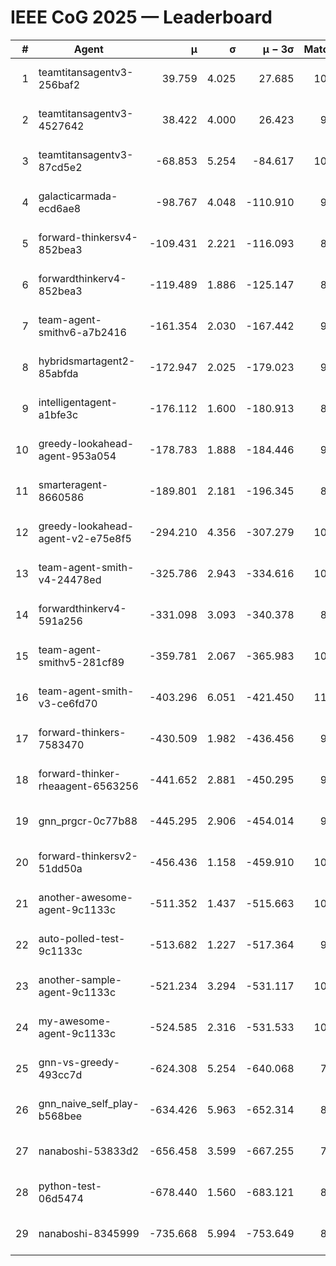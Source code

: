 # IEEE CoG 2025 — Leaderboard

| # | Agent | μ | σ | μ − 3σ | Matches | Updated |
|---:|---|---:|---:|---:|---:|---|
| 1 | teamtitansagentv3-256baf2 | 39.759 | 4.025 | 27.685 | 10280 | 2025-08-20 23:36 |
| 2 | teamtitansagentv3-4527642 | 38.422 | 4.000 | 26.423 | 9614 | 2025-08-20 23:36 |
| 3 | teamtitansagentv3-87cd5e2 | -68.853 | 5.254 | -84.617 | 10806 | 2025-08-20 23:36 |
| 4 | galacticarmada-ecd6ae8 | -98.767 | 4.048 | -110.910 | 9980 | 2025-08-20 23:36 |
| 5 | forward-thinkersv4-852bea3 | -109.431 | 2.221 | -116.093 | 8129 | 2025-08-20 23:36 |
| 6 | forwardthinkerv4-852bea3 | -119.489 | 1.886 | -125.147 | 8003 | 2025-08-20 23:36 |
| 7 | team-agent-smithv6-a7b2416 | -161.354 | 2.030 | -167.442 | 9560 | 2025-08-20 23:36 |
| 8 | hybridsmartagent2-85abfda | -172.947 | 2.025 | -179.023 | 9143 | 2025-08-20 23:36 |
| 9 | intelligentagent-a1bfe3c | -176.112 | 1.600 | -180.913 | 8458 | 2025-08-20 23:36 |
| 10 | greedy-lookahead-agent-953a054 | -178.783 | 1.888 | -184.446 | 9810 | 2025-08-20 23:36 |
| 11 | smarteragent-8660586 | -189.801 | 2.181 | -196.345 | 8795 | 2025-08-20 23:36 |
| 12 | greedy-lookahead-agent-v2-e75e8f5 | -294.210 | 4.356 | -307.279 | 10050 | 2025-08-20 23:36 |
| 13 | team-agent-smith-v4-24478ed | -325.786 | 2.943 | -334.616 | 10562 | 2025-08-20 23:36 |
| 14 | forwardthinkerv4-591a256 | -331.098 | 3.093 | -340.378 | 8524 | 2025-08-20 23:36 |
| 15 | team-agent-smithv5-281cf89 | -359.781 | 2.067 | -365.983 | 10440 | 2025-08-20 23:36 |
| 16 | team-agent-smith-v3-ce6fd70 | -403.296 | 6.051 | -421.450 | 11082 | 2025-08-20 23:36 |
| 17 | forward-thinkers-7583470 | -430.509 | 1.982 | -436.456 | 9300 | 2025-08-20 23:36 |
| 18 | forward-thinker-rheaagent-6563256 | -441.652 | 2.881 | -450.295 | 9544 | 2025-08-20 23:36 |
| 19 | gnn_prgcr-0c77b88 | -445.295 | 2.906 | -454.014 | 9090 | 2025-08-20 23:36 |
| 20 | forward-thinkersv2-51dd50a | -456.436 | 1.158 | -459.910 | 10324 | 2025-08-20 23:36 |
| 21 | another-awesome-agent-9c1133c | -511.352 | 1.437 | -515.663 | 10860 | 2025-08-20 23:36 |
| 22 | auto-polled-test-9c1133c | -513.682 | 1.227 | -517.364 | 9600 | 2025-08-20 23:36 |
| 23 | another-sample-agent-9c1133c | -521.234 | 3.294 | -531.117 | 10020 | 2025-08-20 23:36 |
| 24 | my-awesome-agent-9c1133c | -524.585 | 2.316 | -531.533 | 10300 | 2025-08-20 23:36 |
| 25 | gnn-vs-greedy-493cc7d | -624.308 | 5.254 | -640.068 | 7940 | 2025-08-20 23:36 |
| 26 | gnn_naive_self_play-b568bee | -634.426 | 5.963 | -652.314 | 8440 | 2025-08-20 23:36 |
| 27 | nanaboshi-53833d2 | -656.458 | 3.599 | -667.255 | 7890 | 2025-08-20 23:36 |
| 28 | python-test-06d5474 | -678.440 | 1.560 | -683.121 | 8270 | 2025-08-20 23:36 |
| 29 | nanaboshi-8345999 | -735.668 | 5.994 | -753.649 | 8510 | 2025-08-20 23:36 |
